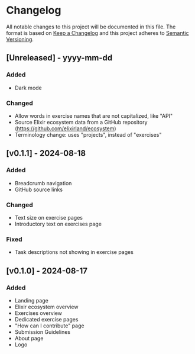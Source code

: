 # Changelog
All notable changes to this project will be documented in this file. The format is based on [Keep a Changelog](http://keepachangelog.com/)
and this project adheres to [Semantic Versioning](http://semver.org/).
 
## [Unreleased] - yyyy-mm-dd

### Added
- Dark mode

### Changed
- Allow words in exercise names that are not capitalized, like "API"
- Source Elixir ecosystem data from a GitHub repository (https://github.com/elixirland/ecosystem)
- Terminology change: uses "projects", instead of "exercises"

## [v0.1.1] - 2024-08-18
  
### Added
- Breadcrumb navigation
- GitHub source links

### Changed
- Text size on exercise pages
- Introductory text on exercises page

### Fixed
- Task descriptions not showing in exercise pages
 
## [v0.1.0] - 2024-08-17
 
### Added
- Landing page
- Elixir ecosystem overview
- Exercises overview
- Dedicated exercise pages
- "How can I contribute" page
- Submission Guidelines
- About page
- Logo
